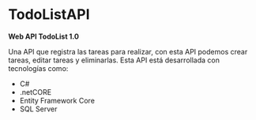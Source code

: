 # TodoListAPI
**Web API TodoList 1.0**

Una API que registra las tareas para realizar, con esta API podemos crear tareas, editar tareas y eliminarlas.
Esta API está desarrollada con tecnologías como:
- C#
- .netCORE
- Entity Framework Core
- SQL Server
